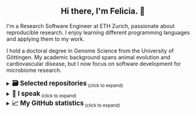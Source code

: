 <h2 align="center">Hi there, I'm Felicia. 🫶</h2>

I'm a Research Software Engineer at ETH Zurich, passionate about reproducible research. I enjoy learning different programming languages and applying them to my work.

I hold a doctoral degree in Genome Science from the University of Göttingen. My academic background spans animal evolution and cardiovascular disease, but I now focus on software development for microbiome research.

<details>
 <summary><big><strong>🗃️ Selected repositories</strong></big><sub> (click to expand)</sub></summary></br>

[**Patchwork**](https://github.com/fethalen/Patchwork): Alignment-based mining of phylogenetic markers from whole-genome sequencing data

[**PhyloPyPruner**](https://github.com/fethalen/phylopypruner): Tree-based orthology inference with decontamination filters and elaborate statistics
 
[**Better FASTA Grep**](https://github.com/fethalen/better_fasta_grep): Grep-like tool for searching and retrieving sequence records
</details>

<details>
 <summary><big><strong>💬 I speak</strong></big><sub> (click to expand)</sub></summary></br>

* 🇬🇧 English
* 🇸🇪 Swedish
* 🇩🇪 German (learning)
</details>

<details>
 <summary><big><strong>📈 My GitHub statistics</strong></big><sub> (click to expand)</sub></summary></br>
  
<p align="center">
  <img height="50%" width="auto" src ="https://github-readme-stats-one-bice.vercel.app/api?username=fethalen&title_color=c3236c&hide_rank=true&count_private=true&include_all_commits=true">
  <img height="50%" width="auto" src ="https://github-readme-stats.vercel.app/api/top-langs/?username=fethalen&title_color=c3236c&layout=compact">
</p>
</details>
